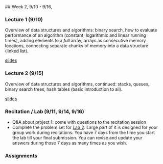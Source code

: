 <div class="week">

<div class="week_heading" markdown="1">
## Week 2, 9/10 - 9/16,
</div>

<div class="column_materials"  markdown="1">

### Lecture 1 (9/10)

Overview of data structures and algorithms: binary search, how to evaluate
performance of an algorithm (constant, logarithmic and linear running times),
adding elements to a _full_ array, arrays as consecutive memory locations,
connecting separate chunks of memory into a data structure (linked list).

[slides](slides/03_data_structures_overview_1.html)

### Lecture 2 (9/15)

Overview of data structures and algorithms, continued: stacks, queues, binary
search trees, hash tables (basic introduction to all).

[slides](slides/03_data_structures_overview_2.html)

### Recitation / Lab (9/11, 9/14, 9/16)

- Q&A about project 1: come with questions to the recitation session
- Complete the problem set for [Lab 2](labs/lab2). Large part of it is designed for your group work during recitations.
  You have 7 days from the time you start the lab till your final submission. You can revise and update your answers during those
  7 days as many times as you wish.

</div>

<div class="column_assign"  markdown="1">

### Assignments

</div>
</div>

